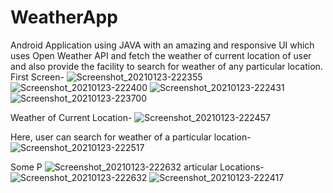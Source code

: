 # WeatherApp
Android Application using JAVA with an amazing and responsive UI which uses Open Weather API and fetch the weather of current location of user and also provide the facility to search for weather of any particular location.
First Screen-
![Screenshot_20210123-222355](https://user-images.githubusercontent.com/64889275/105608889-bf0d5b80-5dcb-11eb-8212-df291ec6022c.png)
![Screenshot_20210123-222400](https://user-images.githubusercontent.com/64889275/105608969-2e834b00-5dcc-11eb-97dd-0551def5ab76.png)
![Screenshot_20210123-222431](https://user-images.githubusercontent.com/64889275/105608985-45c23880-5dcc-11eb-98bd-1e732edf9597.png)
![Screenshot_20210123-223700](https://user-images.githubusercontent.com/64889275/105608997-4d81dd00-5dcc-11eb-8fbe-1ac4cde00ec6.png)


Weather of Current Location-
![Screenshot_20210123-222457](https://user-images.githubusercontent.com/64889275/105608893-c5033c80-5dcb-11eb-8e1c-6e90edd35317.png)

Here, user can search for weather of a particular location-
![Screenshot_20210123-222517](https://user-images.githubusercontent.com/64889275/105608898-c7fe2d00-5dcb-11eb-8796-2899e190705a.png)


Some P
![Screenshot_20210123-222632](https://user-images.githubusercontent.com/64889275/105609017-74401380-5dcc-11eb-8702-c18f02c7b1fc.png)
articular Locations-
![Screenshot_20210123-222632](https://user-images.githubusercontent.com/64889275/105608959-1b707b00-5dcc-11eb-8ff2-8f5761ac360e.png)
![Screenshot_20210123-222417](https://user-images.githubusercontent.com/64889275/105608963-22978900-5dcc-11eb-9b67-0ba64b1b6d48.png)

